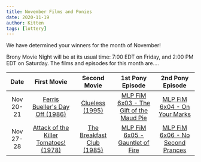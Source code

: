 ```yaml
---
title: November Films and Ponies
date: 2020-11-19
author: Kitten
tags: [lottery]
---
```


We have determined your winners for the month of November!

Brony Movie Night will be at its usual time: 7:00 EDT on Friday, and 2:00 PM EDT on Saturday. The films and episodes for this month are....

| Date | First Movie | Second Movie | 1st Pony Episode | 2nd Pony Episode |
| :----------: | :---------------: | :---------------: | :---------------: | :---------------: | 
| Nov 20-21 | [Ferris Bueller's Day Off (1986)][m1] | [Clueless (1995)][m2] | [MLP FiM 6x03 - The Gift of the Maud Pie][p1] | [MLP FiM 6x04 - On Your Marks][p2] |
| Nov 27-28 | [Attack of the Killer Tomatoes! (1978)][m3] | [The Breakfast Club (1985)][m4] | [MLP FiM 6x05 - Gauntlet of Fire][p3] | [MLP FiM 6x06 - No Second Prances][p4] |

[m1]: https://www.imdb.com/title/tt0091042/
[m2]: https://www.imdb.com/title/tt0112697/
[m3]: https://www.imdb.com/title/tt0080391/
[m4]: https://www.imdb.com/title/tt0088847/
[p1]: https://www.imdb.com/title/tt5524246/
[p2]: https://www.imdb.com/title/tt5524242/
[p3]: https://www.imdb.com/title/tt5524252/
[p4]: https://www.imdb.com/title/tt5524256/

